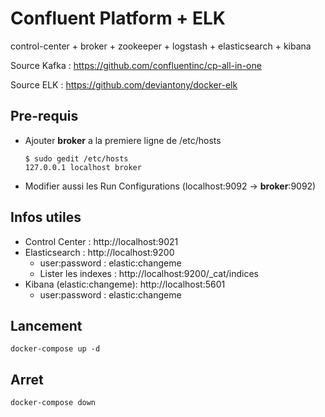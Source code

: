 # Confluent Platform + ELK

control-center + broker + zookeeper + logstash + elasticsearch + kibana

Source Kafka : https://github.com/confluentinc/cp-all-in-one

Source ELK : https://github.com/deviantony/docker-elk

## Pre-requis

- Ajouter **broker** a la premiere ligne de /etc/hosts

      $ sudo gedit /etc/hosts
      127.0.0.1	localhost broker
- Modifier aussi les Run Configurations (localhost:9092 -> **broker**:9092)

## Infos utiles

- Control Center : http://localhost:9021
- Elasticsearch : http://localhost:9200
    - user:password : elastic:changeme
    - Lister les indexes : http://localhost:9200/_cat/indices
- Kibana (elastic:changeme): http://localhost:5601
  - user:password : elastic:changeme

## Lancement

    docker-compose up -d

## Arret

    docker-compose down
